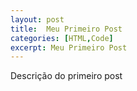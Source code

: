 ```yaml
---
layout: post
title:  Meu Primeiro Post
categories: [HTML,Code]
excerpt: Meu Primeiro Post
---
```


Descrição do primeiro post